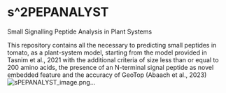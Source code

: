 # s^2PEPANALYST
Small Signalling Peptide Analysis in Plant Systems

This repository contains all the necessary to predicting small peptides in tomato, as a plant-system model, starting from the model provided in Tasnim et al., 2021 with the additional criteria of size less than or equal to 200 amino acids, the presence of an N-terminal signal peptide as novel embedded feature and the accuracy of GeoTop (Abaach et al., 2023)![sPEPANALYST_image.png…]()
